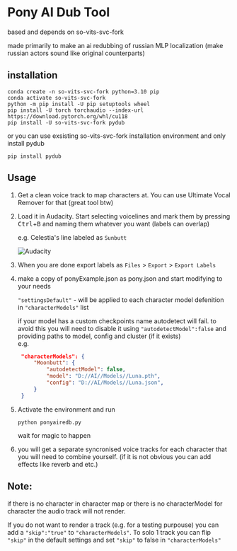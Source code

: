 # Pony AI Dub Tool
based and depends on so-vits-svc-fork

made primarily to make an ai redubbing of russian MLP localization (make russian actors sound like original counterparts)

## installation
```
conda create -n so-vits-svc-fork python=3.10 pip
conda activate so-vits-svc-fork
python -m pip install -U pip setuptools wheel
pip install -U torch torchaudio --index-url https://download.pytorch.org/whl/cu118
pip install -U so-vits-svc-fork pydub
```
or you can use exsisting so-vits-svc-fork installation environment and only install pydub
```
pip install pydub
```

## Usage
1. Get a clean voice track to map characters at.
   You can use Ultimate Vocal Remover for that (great tool btw)
2. Load it in Audacity. Start selecting voicelines and mark them 
   by pressing <kbd>Ctrl</kbd>+<kbd>B</kbd> and naming them whatever
   you want (labels can overlap)

   e.g. Celestia's line labeled as `Sunbutt`

   ![Audacity](https://files.catbox.moe/7cevcz.png)
3. When you are done export labels as `Files` > `Export` > `Export Labels`
4. make a copy of ponyExample.json as pony.json and start modifying to your needs
   
   `"settingsDefault"` - will be applied to each character model defenition in `"characterModels"` list

   if your model has a custom checkpoints name autodetect will fail. to avoid this you will need to disable it using `"autodetectModel":false` and providing paths to model, config and cluster (if it exists)  
   e.g.
   ```json
    "characterModels": {
        "Moonbutt": {
            "autodetectModel": false,
            "model": "D://AI//Models//Luna.pth",
            "config": "D://AI/Models//Luna.json",
        }
    }
    ```
5. Activate the environment and run
   ```
   python ponyairedb.py
   ```
   wait for magic to happen
6. you will get a separate syncronised voice tracks for each character that you will need to combine yourself. (if it is not obvious you can add effects like reverb and etc.)

## Note:
if there is no character in character map or there is no characterModel for character the audio track will not render. 

If you do not want to render a track (e.g. for a testing purpouse) you can add a `"skip":"true"` to `"characterModels"`. To solo 1 track you can flip `"skip"` in the default settings and set `"skip"` to false in `"characterModels"`